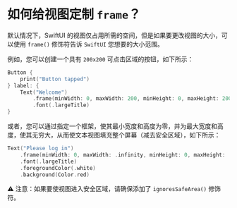 如何给视图定制 `frame`？
===

默认情况下，SwiftUI 的视图仅占用所需的空间，但是如果要更改视图的大小，可以使用 `frame()` 修饰符告诉 `SwiftUI` 您想要的大小范围。

例如，您可以创建一个具有 `200x200` 可点击区域的按钮，如下所示：

```swift
Button {
    print("Button tapped")
} label: {
    Text("Welcome")
        .frame(minWidth: 0, maxWidth: 200, minHeight: 0, maxHeight: 200)
        .font(.largeTitle)
}
```

或者，您可以通过指定一个框架，使其最小宽度和高度为零，并为最大宽度和高度，使其无穷大，从而使文本视图填充整个屏幕（减去安全区域），如下所示：

```swift
Text("Please log in")
    .frame(minWidth: 0, maxWidth: .infinity, minHeight: 0, maxHeight: .infinity)
    .font(.largeTitle)
    .foregroundColor(.white)
    .background(Color.red)
```

⚠️ 注意：如果要使视图进入安全区域，请确保添加了 `ignoresSafeArea()` 修饰符。